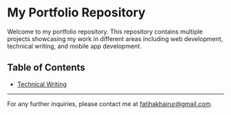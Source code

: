 # My Portfolio Repository

Welcome to my portfolio repository. This repository contains multiple projects showcasing my work in different areas including web development, technical writing, and mobile app development.

## Table of Contents

- [Technical Writing](#technical-writing)

---

For any further inquiries, please contact me at [fatihakhairur@gmail.com](mailto:fatihakhairur@gmail.com).
